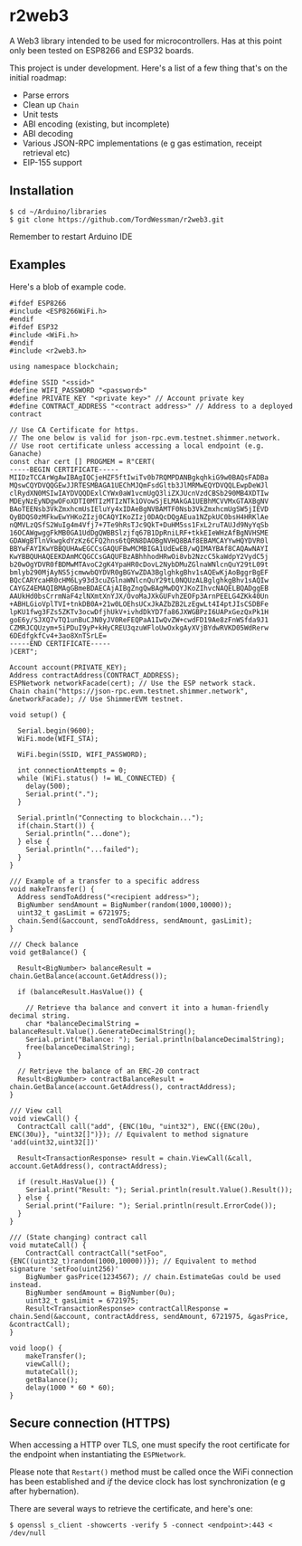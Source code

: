 # r2web3
A Web3 library intended to be used for microcontrollers. Has at this point only been tested on ESP8266 and ESP32 boards.

This project is under development. Here's a list of a few thing that's on the initial roadmap:
 * Parse errors
 * Clean up `Chain`
 * Unit tests
 * ABI encoding (existing, but incomplete)
 * ABI decoding
 * Various JSON-RPC implementations (e g gas estimation, receipt retrieval etc)
 * EIP-155 support

## Installation
```
$ cd ~/Arduino/libraries
$ git clone https://github.com/TordWessman/r2web3.git
```
Remember to restart Arduino IDE

## Examples
Here's a blob of example code.

```
#ifdef ESP8266
#include <ESP8266WiFi.h>
#endif
#ifdef ESP32
#include <WiFi.h>
#endif
#include <r2web3.h>

using namespace blockchain;

#define SSID "<ssid>"
#define WIFI_PASSWORD "<password>"
#define PRIVATE_KEY "<private key>" // Account private key
#define CONTRACT_ADDRESS "<contract address>" // Address to a deployed contract

// Use CA Certificate for https.
// The one below is valid for json-rpc.evm.testnet.shimmer.network.
// Use root certificate unless accessing a local endpoint (e.g. Ganache)
const char cert [] PROGMEM = R"CERT(
-----BEGIN CERTIFICATE-----
MIIDzTCCArWgAwIBAgIQCjeHZF5ftIwiTv0b7RQMPDANBgkqhkiG9w0BAQsFADBa
MQswCQYDVQQGEwJJRTESMBAGA1UEChMJQmFsdGltb3JlMRMwEQYDVQQLEwpDeWJl
clRydXN0MSIwIAYDVQQDExlCYWx0aW1vcmUgQ3liZXJUcnVzdCBSb290MB4XDTIw
MDEyNzEyNDgwOFoXDTI0MTIzMTIzNTk1OVowSjELMAkGA1UEBhMCVVMxGTAXBgNV
BAoTEENsb3VkZmxhcmUsIEluYy4xIDAeBgNVBAMTF0Nsb3VkZmxhcmUgSW5jIEVD
QyBDQS0zMFkwEwYHKoZIzj0CAQYIKoZIzj0DAQcDQgAEua1NZpkUC0bsH4HRKlAe
nQMVLzQSfS2WuIg4m4Vfj7+7Te9hRsTJc9QkT+DuHM5ss1FxL2ruTAUJd9NyYqSb
16OCAWgwggFkMB0GA1UdDgQWBBSlzjfq67B1DpRniLRF+tkkEIeWHzAfBgNVHSME
GDAWgBTlnVkwgkdYzKz6CFQ2hns6tQRN8DAOBgNVHQ8BAf8EBAMCAYYwHQYDVR0l
BBYwFAYIKwYBBQUHAwEGCCsGAQUFBwMCMBIGA1UdEwEB/wQIMAYBAf8CAQAwNAYI
KwYBBQUHAQEEKDAmMCQGCCsGAQUFBzABhhhodHRwOi8vb2NzcC5kaWdpY2VydC5j
b20wOgYDVR0fBDMwMTAvoC2gK4YpaHR0cDovL2NybDMuZGlnaWNlcnQuY29tL09t
bmlyb290MjAyNS5jcmwwbQYDVR0gBGYwZDA3BglghkgBhv1sAQEwKjAoBggrBgEF
BQcCARYcaHR0cHM6Ly93d3cuZGlnaWNlcnQuY29tL0NQUzALBglghkgBhv1sAQIw
CAYGZ4EMAQIBMAgGBmeBDAECAjAIBgZngQwBAgMwDQYJKoZIhvcNAQELBQADggEB
AAUkHd0bsCrrmNaF4zlNXmtXnYJX/OvoMaJXkGUFvhZEOFp3ArnPEELG4ZKk40Un
+ABHLGioVplTVI+tnkDB0A+21w0LOEhsUCxJkAZbZB2LzEgwLt4I4ptJIsCSDBFe
lpKU1fwg3FZs5ZKTv3ocwDfjhUkV+ivhdDkYD7fa86JXWGBPzI6UAPxGezQxPk1H
goE6y/SJXQ7vTQ1unBuCJN0yJV0ReFEQPaA1IwQvZW+cwdFD19Ae8zFnWSfda9J1
CZMRJCQUzym+5iPDuI9yP+kHyCREU3qzuWFloUwOxkgAyXVjBYdwRVKD05WdRerw
6DEdfgkfCv4+3ao8XnTSrLE=
-----END CERTIFICATE-----
)CERT";

Account account(PRIVATE_KEY);
Address contractAddress(CONTRACT_ADDRESS);
ESPNetwork networkFacade(cert); // Use the ESP network stack.
Chain chain("https://json-rpc.evm.testnet.shimmer.network", &networkFacade); // Use ShimmerEVM testnet.

void setup() {

  Serial.begin(9600);
  WiFi.mode(WIFI_STA);

  WiFi.begin(SSID, WIFI_PASSWORD);

  int connectionAttempts = 0;
  while (WiFi.status() != WL_CONNECTED) {
    delay(500);
    Serial.print(".");
  }
  
  Serial.println("Connecting to blockchain...");
  if(chain.Start()) {
    Serial.println("...done");
  } else {
    Serial.println("...failed");
  }
}

/// Example of a transfer to a specific address
void makeTransfer() {
  Address sendToAddress("<recipient address>");
  BigNumber sendAmount = BigNumber(random(1000,10000));
  uint32_t gasLimit = 6721975;
  chain.Send(&account, sendToAddress, sendAmount, gasLimit);
}

/// Check balance
void getBalance() {

  Result<BigNumber> balanceResult = chain.GetBalance(account.GetAddress());

  if (balanceResult.HasValue()) {

    // Retrieve tha balance and convert it into a human-friendly decimal string.
    char *balanceDecimalString = balanceResult.Value().GenerateDecimalString();
    Serial.print("Balance: "); Serial.println(balanceDecimalString);
    free(balanceDecimalString);
  }

  // Retrieve the balance of an ERC-20 contract
  Result<BigNumber> contractBalanceResult = chain.GetBalance(account.GetAddress(), contractAddress);
}

/// View call
void viewCall() {
  ContractCall call("add", {ENC(10u, "uint32"), ENC({ENC(20u), ENC(30u)}, "uint32[]")}); // Equivalent to method signature 'add(uint32,uint32[])'
  
  Result<TransactionResponse> result = chain.ViewCall(&call, account.GetAddress(), contractAddress);
  
  if (result.HasValue()) {
    Serial.print("Result: "); Serial.println(result.Value().Result());
  } else {
    Serial.print("Failure: "); Serial.println(result.ErrorCode());
  }
}

/// (State changing) contract call
void mutateCall() {
    ContractCall contractCall("setFoo", {ENC((uint32_t)random(1000,10000))}); // Equivalent to method signature 'setFoo(uint256)'
    BigNumber gasPrice(1234567); // chain.EstimateGas could be used instead.
    BigNumber sendAmount = BigNumber(0u);
    uint32_t gasLimit = 6721975;
    Result<TransactionResponse> contractCallResponse = chain.Send(&account, contractAddress, sendAmount, 6721975, &gasPrice, &contractCall);
}

void loop() {
    makeTransfer();
    viewCall();
    mutateCall();
    getBalance();
    delay(1000 * 60 * 60);
}
```

## Secure connection (HTTPS)
When accessing a HTTP over TLS, one must specify the root certificate for the endpoint when instantiating the `ESPNetwork`.

Please note that `Restart()` method must be called once the WiFi connection has been established and _if_ the device clock has lost synchronization (e g after hybernation).

There are several ways to retrieve the certificate, and here's one:
```
$ openssl s_client -showcerts -verify 5 -connect <endpoint>:443 < /dev/null
```